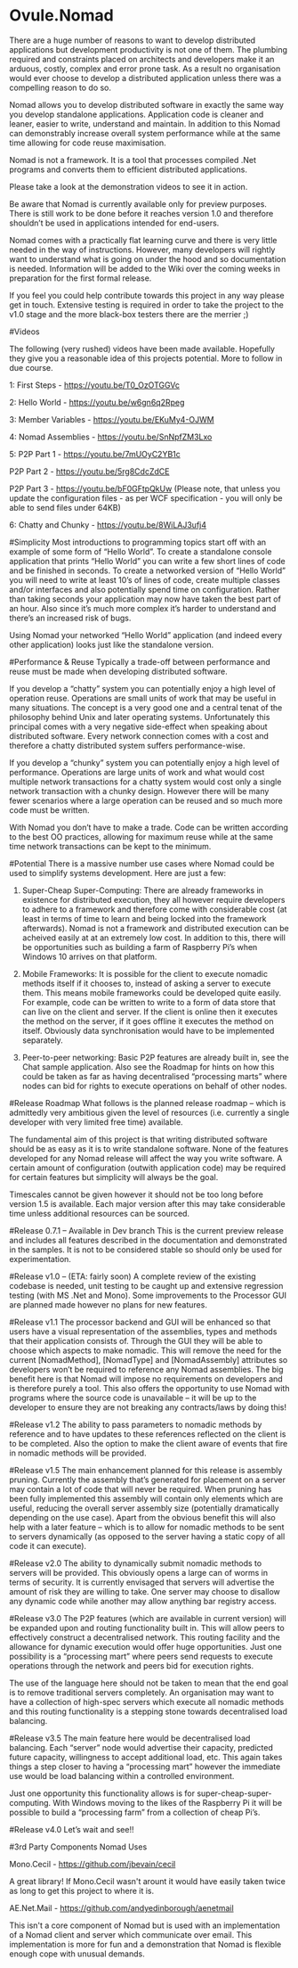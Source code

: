 # Ovule.Nomad
There are a huge number of reasons to want to develop distributed applications but development productivity is not one of them.  The plumbing required and constraints placed on architects and developers make it an arduous, costly, complex and error prone task.  As a result no organisation would ever choose to develop a distributed application unless there was a compelling reason to do so.

Nomad allows you to develop distributed software in exactly the same way you develop standalone applications.  Application code is cleaner and leaner, easier to write, understand and maintain.  In addition to this Nomad can demonstrably increase overall system performance while at the same time allowing for code reuse maximisation.

Nomad is not a framework.  It is a tool that processes compiled .Net programs and converts them to efficient distributed applications.   

Please take a look at the demonstration videos to see it in action.

Be aware that Nomad is currently available only for preview purposes.  There is still work to be done before it reaches version 1.0 and therefore shouldn’t be used in applications intended for end-users. 

Nomad comes with a practically flat learning curve and there is very little needed in the way of instructions.  However, many developers will rightly want to understand what is going on under the hood and so documentation is needed.  Information will be added to the Wiki over the coming weeks in preparation for the first formal release.

If you feel you could help contribute towards this project in any way please get in touch.  Extensive testing is required in order to take the project to the v1.0 stage and the more black-box testers there are the merrier ;)    

#Videos

The following (very rushed) videos have been made available.  Hopefully they give you a reasonable idea of this projects potential.  More to follow in due course.

1: First Steps - https://youtu.be/T0_OzOTGGVc

2: Hello World - https://youtu.be/w6gn6q2Rpeg

3: Member Variables - https://youtu.be/EKuMy4-OJWM

4: Nomad Assemblies - https://youtu.be/SnNpfZM3Lxo

5: P2P Part 1 - https://youtu.be/7mUOyC2YB1c

   P2P Part 2 - https://youtu.be/5rg8CdcZdCE
   
   P2P Part 3 - https://youtu.be/bF0GFtpQkUw
   (Please note, that unless you update the configuration files - as per WCF specification - you will only be able to send files under 64KB)
   
6: Chatty and Chunky - https://youtu.be/8WiLAJ3ufj4


#Simplicity
Most introductions to programming topics start off with an example of some form of “Hello World”.  To create a standalone console application that prints “Hello World” you can write a few short lines of code and be finished in seconds.  To create a networked version of “Hello World” you will need to write at least 10’s of lines of code, create multiple classes and/or interfaces and also potentially spend time on configuration.  Rather than taking seconds your application may now have taken the best part of an hour.  Also since it’s much more complex it’s harder to understand and there’s an increased risk of bugs.

Using Nomad your networked “Hello World” application (and indeed every other application) looks just like the standalone version.

#Performance & Reuse
Typically a trade-off between performance and reuse must be made when developing distributed software.  

If you develop a “chatty” system you can potentially enjoy a high level of operation reuse.  Operations are small units of work that may be useful in many situations.  The concept is a very good one and a central tenat of the philosophy behind Unix and later operating systems.  Unfortunately this principal comes with a very negative side-effect when speaking about distributed software.  Every network connection comes with a cost and therefore a chatty distributed system suffers performance-wise.

If you develop a “chunky” system you can potentially enjoy a high level of performance.  Operations are large units of work and what would cost multiple network transactions for a chatty system would cost only a single network transaction with a chunky design.  However there will be many fewer scenarios where a large operation can be reused and so much more code must be written.

With Nomad you don’t have to make a trade.  Code can be written according to the best OO practices, allowing for maximum reuse while at the same time network transactions can be kept to the minimum.

#Potential 
There is a massive number use cases where Nomad could be used to simplify systems development.  Here are just a few:

1.	Super-Cheap Super-Computing: There are already frameworks in existence for distributed execution, they all however require developers to adhere to a framework and therefore come with considerable cost (at least in terms of time to learn and being locked into the framework afterwards). Nomad is not a framework and distributed execution can be acheived easily at at an extremely low cost.  In addition to this, there will be opportunities such as building a farm of Raspberry Pi’s when Windows 10 arrives on that platform.

2.	Mobile Frameworks: It is possible for the client to execute nomadic methods itself if it chooses to, instead of asking a server to execute them.  This means mobile frameworks could be developed quite easily.  For example, code can be written to write to a form of data store that can live on the client and server.  If the client is online then it executes the method on the server, if it goes offline it executes the method on itself.  Obviously data synchronisation would have to be implemented separately.

3.	Peer-to-peer networking: Basic P2P features are already built in, see the Chat sample application.  Also see the Roadmap for hints on how this could be taken as far as having decentralised “processing marts” where nodes can bid for rights to execute operations on behalf of other nodes.

#Release Roadmap
What follows is the planned release roadmap – which is admittedly very ambitious given the level of resources (i.e. currently a single developer with very limited free time) available.  

The fundamental aim  of this project is that writing distributed software should be as easy as it is to write standalone software.  None of the features developed for any Nomad release will affect the way you write software.  A certain amount of configuration (outwith application code) may be required for certain features but simplicity will always be the goal.  

Timescales cannot be given however it should not be too long before version 1.5 is available.  Each major version after this may take considerable time unless additional resources can be sourced.

#Release 0.7.1 – Available in Dev branch
This is the current preview release and includes all features described in the documentation and demonstrated in the samples.  It is not to be considered stable so should only be used for experimentation.

#Release v1.0 – (ETA: fairly soon)
A complete review of the existing codebase is needed, unit testing to be caught up and extensive regression testing (with MS .Net and Mono).  Some improvements to the Processor GUI are planned made however no plans for new features.

#Release v1.1
The processor backend and GUI will be enhanced so that users have a visual representation of the assemblies, types and methods that their application consists of.  Through the GUI they will be able to choose which aspects to make nomadic.  This will remove the need for the current [NomadMethod], [NomadType] and [NomadAssembly] attributes so developers won’t be required to reference any Nomad assemblies.  The big benefit here is that Nomad will impose no requirements on developers and is therefore purely a tool.  This also offers the opportunity to use Nomad with programs where the source code is unavailable – it will be up to the developer to ensure they are not breaking any contracts/laws by doing this!

#Release v1.2
The ability to pass parameters to nomadic methods by reference and to have updates to these references reflected on the client is to be completed.  Also the option to make the client aware of events that fire in nomadic methods will be provided.

#Release v1.5
The main enhancement planned for this release is assembly pruning.  Currently the assembly that’s generated for placement on a server may contain a lot of code that will never be required.  When pruning has been fully implemented this assembly will contain only elements which are useful, reducing the overall server assembly size (potentially dramatically depending on the use case).  Apart from the obvious benefit this will also help with a later feature – which is to allow for nomadic methods to be sent to servers dynamically (as opposed to the server having a static copy of all code it can execute).

#Release v2.0
The ability to dynamically submit nomadic methods to servers will be provided.  This obviously opens a large can of worms in terms of security.  It is currently envisaged that servers will advertise the amount of risk they are willing to take.  One server may choose to disallow any dynamic code while another may allow anything bar registry access.  

#Release v3.0
The P2P features (which are available in current version) will be expanded upon and routing functionality built in.  This will allow peers to effectively construct a decentralised network.  This routing facility and the allowance for dynamic execution would offer huge opportunities.  Just one possibility is a “processing mart” where peers send requests to execute operations through the network and peers bid for execution rights.  

The use of the language here should not be taken to mean that the end goal is to remove traditional servers completely.  An organisation may want to have a collection of high-spec servers which execute all nomadic methods and this routing functionality is a stepping stone towards decentralised load balancing.

#Release v3.5
The main feature here would be decentralised load balancing.  Each “server” node would advertise their capacity, predicted future capacity, willingness to accept additional load, etc.
This again takes things a step closer to having a “processing mart” however the immediate use would be load balancing within a controlled environment.  

Just one opportunity this functionality allows is for super-cheap-super-computing.  With Windows moving to the likes of the Raspberry Pi it will be possible to build a “processing farm” from a collection of cheap Pi’s.

#Release v4.0
Let’s wait and see!!

#3rd Party Components Nomad Uses

Mono.Cecil - https://github.com/jbevain/cecil

A great library! If Mono.Cecil wasn't arount it would have easily taken twice as long to get this project to where it is.

AE.Net.Mail - https://github.com/andyedinborough/aenetmail

This isn't a core component of Nomad but is used with an implementation of a Nomad client and server which communicate over email.  This implementation is more for fun and a demonstration that Nomad is flexible enough cope with unusual demands.


